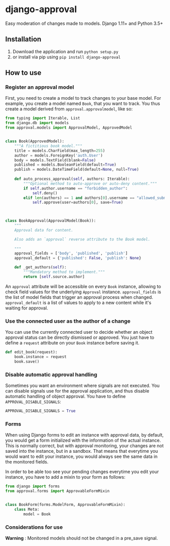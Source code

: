 # django-approval
Easy moderation of changes made to models. Django 1.11+ and Python 3.5+

## Installation
1. Download the application and run `python setup.py`
2. or install via pip using `pip install django-approval`

## How to use
### Register an approval model
First, you need to create a model to track changes to your base model.
For example, you create a model named `Book`, that you want to track.
You thus create a model derived from `approval.approvalmodel`, like so:

```python
from typing import Iterable, List
from django.db import models
from approval.models import ApprovalModel, ApprovedModel


class Book(ApprovedModel):
    """A fictitious book model."""
    title = models.CharField(max_length=255)
    author = models.ForeignKey('auth.User')
    body = models.TextField(blank=False)
    published = models.BooleanField(default=True)
    publish = models.DateTimeField(default=None, null=True)
    
    def auto_process_approval(self, authors: Iterable):
        """Optional method to auto-approve or auto-deny content."""
        if self.author.username == "forbidden_author":
            self.deny()
        elif len(authors) == 1 and authors[0].username == "allowed_submitter":
            self.approve(user=authors[0], save=True)
        


class BookApproval(ApprovalModel(Book)):
    """
    Approval data for content.

    Also adds an `approval` reverse attribute to the Book model.
    
    """
    approval_fields = ['body', 'published', 'publish']
    approval_default = {'published': False, 'publish': None}

    def _get_authors(self):
        """Mandatory method to implement."""
        return [self.source.author]
```

An `approval` attribute will be accessible on every `Book` instance,
allowing to check field values for the underlying `Approval` instance.
`approval_fields` is the list of model fields that trigger an approval process
when changed.
`approval_default` is a list of values to apply to a new content while it's
waiting for approval.

### Use the connected user as the author of a change

You can use the currently connected user to decide whether an object approval
status can be directly dismissed or approved. You just have to define a `request`
attribute on your `Book` instance before saving it.

```python
def edit_book(request):
    book.instance = request
    book.save()
```

### Disable automatic approval handling

Sometimes you want an environment where signals are not executed. You can disable
signals use for the approval application, and thus disable automatic handling of object
approval. You have to define `APPROVAL_DISABLE_SIGNALS`:

```python
APPROVAL_DISABLE_SIGNALS = True
```

### Forms

When using Django forms to edit an instance with approval data, by default, you would get
a form initialized with the information of the actual instance. This is normally correct, but
with approval monitoring, your changes are not saved into the instance, but in a sandbox.
That means that everytime you would want to edit your instance, you would always see the same data
in the monitored fields.

In order to be able too see your pending changes everytime you edit your instance, you have
to add a mixin to your form as follows:
```python
from django import forms
from approval.forms import ApprovableFormMixin


class BookForm(forms.ModelForm, ApprovableFormMixin):
    class Meta:
        model = Book

```

### Considerations for use

**Warning** : Monitored models should not be changed in a pre_save signal.
